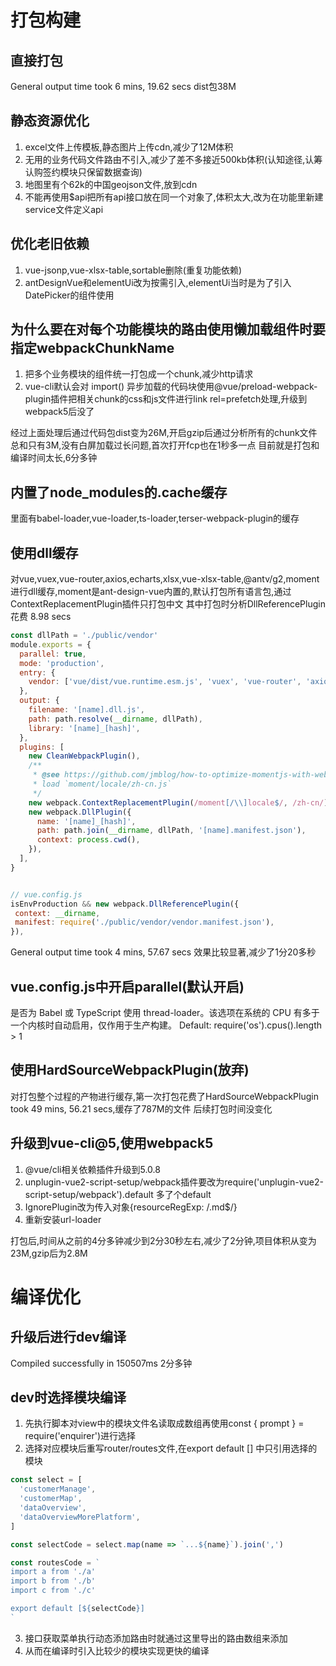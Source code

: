 # 打包构建
## 直接打包
General output time took 6 mins, 19.62 secs
dist包38M

## 静态资源优化
1. excel文件上传模板,静态图片上传cdn,减少了12M体积
2. 无用的业务代码文件路由不引入,减少了差不多接近500kb体积(认知途径,认筹认购签约模块只保留数据查询)
3. 地图里有个62k的中国geojson文件,放到cdn
4. 不能再使用$api把所有api接口放在同一个对象了,体积太大,改为在功能里新建service文件定义api

## 优化老旧依赖
1. vue-jsonp,vue-xlsx-table,sortable删除(重复功能依赖)
2. antDesignVue和elementUi改为按需引入,elementUi当时是为了引入DatePicker的组件使用

## 为什么要在对每个功能模块的路由使用懒加载组件时要指定webpackChunkName
1. 把多个业务模块的组件统一打包成一个chunk,减少http请求
2. vue-cli默认会对 import() 异步加载的代码块使用@vue/preload-webpack-plugin插件把相关chunk的css和js文件进行link rel=prefetch处理,升级到webpack5后没了

经过上面处理后通过代码包dist变为26M,开启gzip后通过分析所有的chunk文件总和只有3M,没有白屏加载过长问题,首次打开fcp也在1秒多一点
目前就是打包和编译时间太长,6分多钟

## 内置了node_modules的.cache缓存
里面有babel-loader,vue-loader,ts-loader,terser-webpack-plugin的缓存

## 使用dll缓存
对vue,vuex,vue-router,axios,echarts,xlsx,vue-xlsx-table,@antv/g2,moment进行dll缓存,moment是ant-design-vue内置的,默认打包所有语言包,通过ContextReplacementPlugin插件只打包中文
其中打包时分析DllReferencePlugin 花费 8.98 secs
```js
const dllPath = './public/vendor'
module.exports = {
  parallel: true,
  mode: 'production',
  entry: {
    vendor: ['vue/dist/vue.runtime.esm.js', 'vuex', 'vue-router', 'axios', 'echarts', 'xlsx', 'vue-xlsx-table', '@antv/g2', 'moment'],
  },
  output: {
    filename: '[name].dll.js',
    path: path.resolve(__dirname, dllPath),
    library: '[name]_[hash]',
  },
  plugins: [
    new CleanWebpackPlugin(),
    /**
     * @see https://github.com/jmblog/how-to-optimize-momentjs-with-webpack
     * load `moment/locale/zh-cn.js`
     */
    new webpack.ContextReplacementPlugin(/moment[/\\]locale$/, /zh-cn/),
    new webpack.DllPlugin({
      name: '[name]_[hash]',
      path: path.join(__dirname, dllPath, '[name].manifest.json'),
      context: process.cwd(),
    }),
  ],
}


// vue.config.js
isEnvProduction && new webpack.DllReferencePlugin({
 context: __dirname,
 manifest: require('./public/vendor/vendor.manifest.json'),
}),
```
General output time took 4 mins, 57.67 secs
效果比较显著,减少了1分20多秒

## vue.config.js中开启parallel(默认开启)
是否为 Babel 或 TypeScript 使用 thread-loader。该选项在系统的 CPU 有多于一个内核时自动启用，仅作用于生产构建。
Default: require('os').cpus().length > 1

## 使用HardSourceWebpackPlugin(放弃)
对打包整个过程的产物进行缓存,第一次打包花费了HardSourceWebpackPlugin took 49 mins, 56.21 secs,缓存了787M的文件
后续打包时间没变化

## 升级到vue-cli@5,使用webpack5
1. @vue/cli相关依赖插件升级到5.0.8
2. unplugin-vue2-script-setup/webpack插件要改为require('unplugin-vue2-script-setup/webpack').default 多了个default
3. IgnorePlugin改为传入对象{resourceRegExp: /\.md$/}
4. 重新安装url-loader

打包后,时间从之前的4分多钟减少到2分30秒左右,减少了2分钟,项目体积从变为23M,gzip后为2.8M

# 编译优化

## 升级后进行dev编译
Compiled successfully in 150507ms 2分多钟

## dev时选择模块编译
1. 先执行脚本对view中的模块文件名读取成数组再使用const { prompt } = require('enquirer')进行选择
2. 选择对应模块后重写router/routes文件,在export default [] 中只引用选择的模块
```js
const select = [
  'customerManage',
  'customerMap',
  'dataOverview',
  'dataOverviewMorePlatform',
]

const selectCode = select.map(name => `...${name}`).join(',')

const routesCode = `
import a from './a'
import b from './b'
import c from './c'

export default [${selectCode}]
`
```
3. 接口获取菜单执行动态添加路由时就通过这里导出的路由数组来添加
4. 从而在编译时引入比较少的模块实现更快的编译
